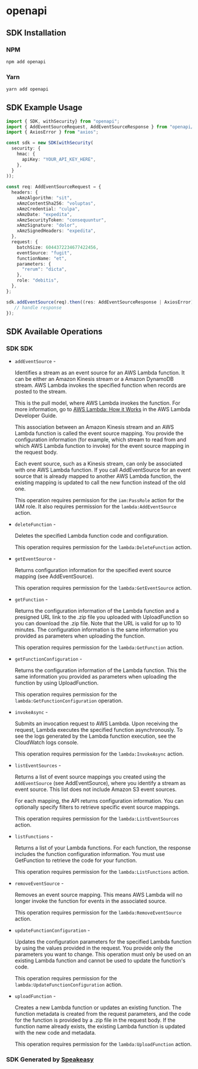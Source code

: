 # openapi

<!-- Start SDK Installation -->
## SDK Installation

### NPM

```bash
npm add openapi
```

### Yarn

```bash
yarn add openapi
```
<!-- End SDK Installation -->

## SDK Example Usage
<!-- Start SDK Example Usage -->
```typescript
import { SDK, withSecurity} from "openapi";
import { AddEventSourceRequest, AddEventSourceResponse } from "openapi/src/sdk/models/operations";
import { AxiosError } from "axios";

const sdk = new SDK(withSecurity(
  security: {
    hmac: {
      apiKey: "YOUR_API_KEY_HERE",
    },
  }
));
    
const req: AddEventSourceRequest = {
  headers: {
    xAmzAlgorithm: "sit",
    xAmzContentSha256: "voluptas",
    xAmzCredential: "culpa",
    xAmzDate: "expedita",
    xAmzSecurityToken: "consequuntur",
    xAmzSignature: "dolor",
    xAmzSignedHeaders: "expedita",
  },
  request: {
    batchSize: 6044372234677422456,
    eventSource: "fugit",
    functionName: "et",
    parameters: {
      "rerum": "dicta",
    },
    role: "debitis",
  },
};

sdk.addEventSource(req).then((res: AddEventSourceResponse | AxiosError) => {
   // handle response
});
```
<!-- End SDK Example Usage -->

<!-- Start SDK Available Operations -->
## SDK Available Operations

### SDK SDK

* `addEventSource` - <p>Identifies a stream as an event source for an AWS Lambda function. It can be either an Amazon Kinesis stream or a Amazon DynamoDB stream. AWS Lambda invokes the specified function when records are posted to the stream.</p> <p>This is the pull model, where AWS Lambda invokes the function. For more information, go to <a href="http://docs.aws.amazon.com/lambda/latest/dg/lambda-introduction.html">AWS Lambda: How it Works</a> in the AWS Lambda Developer Guide.</p> <p>This association between an Amazon Kinesis stream and an AWS Lambda function is called the event source mapping. You provide the configuration information (for example, which stream to read from and which AWS Lambda function to invoke) for the event source mapping in the request body.</p> <p> Each event source, such as a Kinesis stream, can only be associated with one AWS Lambda function. If you call <a>AddEventSource</a> for an event source that is already mapped to another AWS Lambda function, the existing mapping is updated to call the new function instead of the old one. </p> <p>This operation requires permission for the <code>iam:PassRole</code> action for the IAM role. It also requires permission for the <code>lambda:AddEventSource</code> action.</p>
* `deleteFunction` - <p>Deletes the specified Lambda function code and configuration.</p> <p>This operation requires permission for the <code>lambda:DeleteFunction</code> action.</p>
* `getEventSource` - <p>Returns configuration information for the specified event source mapping (see <a>AddEventSource</a>).</p> <p>This operation requires permission for the <code>lambda:GetEventSource</code> action.</p>
* `getFunction` - <p>Returns the configuration information of the Lambda function and a presigned URL link to the .zip file you uploaded with <a>UploadFunction</a> so you can download the .zip file. Note that the URL is valid for up to 10 minutes. The configuration information is the same information you provided as parameters when uploading the function.</p> <p>This operation requires permission for the <code>lambda:GetFunction</code> action.</p>
* `getFunctionConfiguration` - <p>Returns the configuration information of the Lambda function. This the same information you provided as parameters when uploading the function by using <a>UploadFunction</a>.</p> <p>This operation requires permission for the <code>lambda:GetFunctionConfiguration</code> operation.</p>
* `invokeAsync` - <p>Submits an invocation request to AWS Lambda. Upon receiving the request, Lambda executes the specified function asynchronously. To see the logs generated by the Lambda function execution, see the CloudWatch logs console.</p> <p>This operation requires permission for the <code>lambda:InvokeAsync</code> action.</p>
* `listEventSources` - <p>Returns a list of event source mappings you created using the <code>AddEventSource</code> (see <a>AddEventSource</a>), where you identify a stream as event source. This list does not include Amazon S3 event sources. </p> <p>For each mapping, the API returns configuration information. You can optionally specify filters to retrieve specific event source mappings.</p> <p>This operation requires permission for the <code>lambda:ListEventSources</code> action.</p>
* `listFunctions` - <p>Returns a list of your Lambda functions. For each function, the response includes the function configuration information. You must use <a>GetFunction</a> to retrieve the code for your function.</p> <p>This operation requires permission for the <code>lambda:ListFunctions</code> action.</p>
* `removeEventSource` - <p>Removes an event source mapping. This means AWS Lambda will no longer invoke the function for events in the associated source.</p> <p>This operation requires permission for the <code>lambda:RemoveEventSource</code> action.</p>
* `updateFunctionConfiguration` - <p>Updates the configuration parameters for the specified Lambda function by using the values provided in the request. You provide only the parameters you want to change. This operation must only be used on an existing Lambda function and cannot be used to update the function's code. </p> <p>This operation requires permission for the <code>lambda:UpdateFunctionConfiguration</code> action.</p>
* `uploadFunction` - <p>Creates a new Lambda function or updates an existing function. The function metadata is created from the request parameters, and the code for the function is provided by a .zip file in the request body. If the function name already exists, the existing Lambda function is updated with the new code and metadata. </p> <p>This operation requires permission for the <code>lambda:UploadFunction</code> action.</p>

<!-- End SDK Available Operations -->

### SDK Generated by [Speakeasy](https://docs.speakeasyapi.dev/docs/using-speakeasy/client-sdks)
